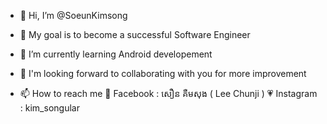 - 👋 Hi, I’m @SoeunKimsong
- 👀 My goal is to become a successful Software Engineer
- 🌱 I’m currently learning Android developement
- 💞️ I'm looking forward to collaborating with you for more improvement



- 📫 How to reach me
    💙 Facebook : សឿន គឺមសុង ( Lee Chunji )
    💗 Instagram : kim_songular
